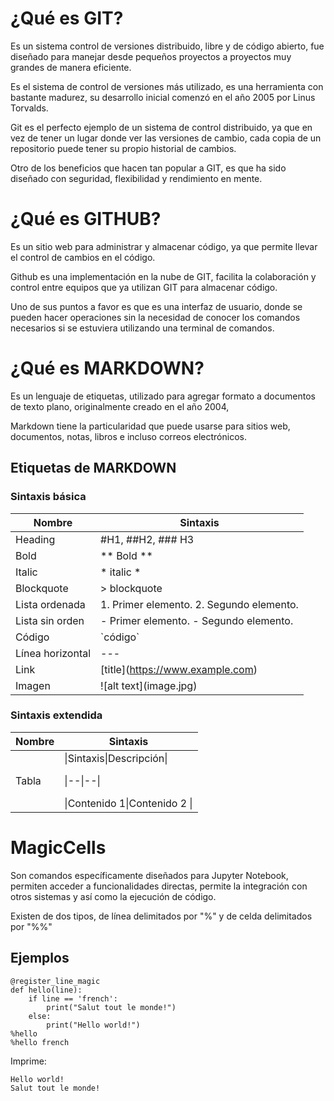 # ¿Qué es GIT?
Es un sistema control de versiones distribuido, libre y de código abierto, fue diseñado para manejar desde pequeños proyectos a proyectos muy grandes de manera eficiente.

Es el sistema de control de versiones más utilizado, es una herramienta con bastante madurez, su desarrollo inicial comenzó en el año 2005 por Linus Torvalds.

Git es el perfecto ejemplo de un sistema de control distribuido, ya que en vez de tener un lugar donde ver las versiones de cambio, cada copia de un repositorio puede tener su propio historial de cambios.

Otro de los beneficios que hacen tan popular a GIT, es que ha sido diseñado con seguridad, flexibilidad y rendimiento en mente.

# ¿Qué es GITHUB?

Es un sitio web para administrar y almacenar código, ya que permite llevar el control de cambios en el código.

Github es una implementación en la nube de GIT, facilita la colaboración y control entre equipos que ya utilizan GIT para almacenar código.

Uno de sus puntos a favor es que es una interfaz de usuario, donde se pueden hacer operaciones sin la necesidad de conocer los comandos necesarios si se estuviera utilizando una terminal de comandos. 

# ¿Qué es MARKDOWN?

Es un lenguaje de etiquetas, utilizado para agregar formato a documentos de texto plano, originalmente creado en el año 2004,

Markdown tiene la particularidad que puede usarse para sitios web, documentos, notas, libros e incluso correos electrónicos.

## Etiquetas de MARKDOWN


### Sintaxis básica

|Nombre|Sintaxis|
|--|--|
|Heading| #H1, ##H2, ### H3|
|Bold|** Bold  **|
|Italic|* italic *|
|Blockquote| > blockquote|
|Lista ordenada| 1. Primer elemento. 2. Segundo elemento.
|Lista sin orden|- Primer elemento. - Segundo elemento.|
|Código|\`código\`|
|Línea horizontal| --- |
|Link| \[title](https://www.example.com)|
|Imagen|\!\[alt text](image.jpg)|

### Sintaxis extendida
|Nombre|Sintaxis|
|--|--|
|Tabla|\|Sintaxis\|Descripción\| </p> \|--\|--\|  </p>  \|Contenido 1\|Contenido 2 \|| 

# MagicCells

Son comandos específicamente diseñados para Jupyter Notebook, permiten acceder a funcionalidades directas, permite la integración con otros sistemas y así como la ejecución de código.

Existen de dos tipos, de línea delimitados por "%" y de celda delimitados por "%%"

## Ejemplos
```
@register_line_magic
def hello(line):
    if line == 'french':
        print("Salut tout le monde!")
    else:
        print("Hello world!")
%hello
%hello french
```

Imprime:
```
Hello world!
Salut tout le monde!
```

